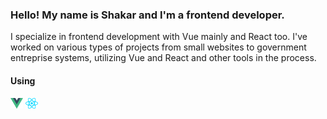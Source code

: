 ### Hello! My name is Shakar and I'm a frontend developer.
I specialize in frontend development with Vue mainly and React too.
I've worked on various types of projects from small websites to government entreprise systems, utilizing Vue and React and other tools in the process.

#### Using
<img src="/vue-js.svg" width='20px' />  <img src="/react.svg" width='20px' /> 
